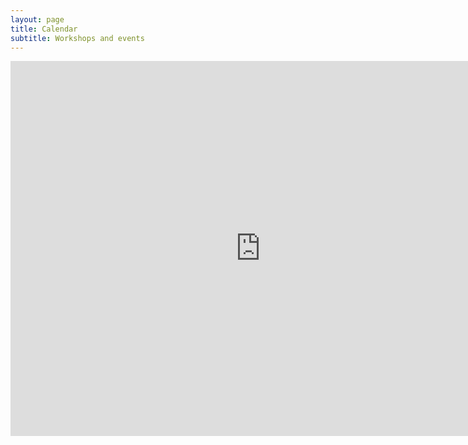 ```yaml
---
layout: page
title: Calendar
subtitle: Workshops and events
---
```


<iframe src="https://calendar.google.com/calendar/embed?height=600&amp;wkst=1&amp;bgcolor=%23ffffff&amp;ctz=America%2FNew_York&amp;src=ZnQxNjhubzBjOG04Y2ljYnR2MGtla2R0dGNAZ3JvdXAuY2FsZW5kYXIuZ29vZ2xlLmNvbQ&amp;color=%237986CB&amp;showTitle=1&amp;showTabs=0&amp;showPrint=0" style="border-width:0" width="800" height="600" frameborder="0" scrolling="no"></iframe>

